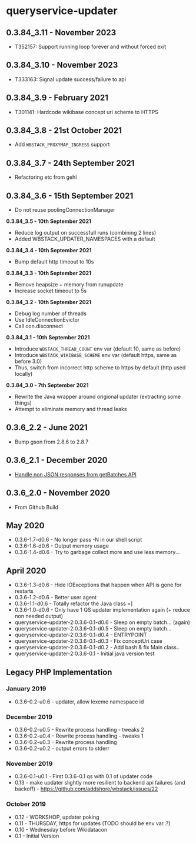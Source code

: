 # queryservice-updater

## 0.3.84_3.11 - November 2023

- T352157: Support running loop forever and without forced exit

## 0.3.84_3.10 - November 2023

- T333163: Signal update success/failure to api

## 0.3.84_3.9 - February 2021

- T301141: Hardcode wikibase concept uri scheme to HTTPS

## 0.3.84_3.8 - 21st October 2021

- Add `WBSTACK_PROXYMAP_INGRESS` support

## 0.3.84_3.7 - 24th September 2021

- Refactoring etc from gehl

## 0.3.84_3.6 - 15th September 2021

- Do not reuse poolingConnectionManager

**0.3.84_3.5 - 10th September 2021**

- Reduce log output on successfull runs (combining 2 lines)
- Added WBSTACK_UPDATER_NAMESPACES with a default

**0.3.84_3.4 - 10th September 2021**

- Bump default http timeout to 10s

**0.3.84_3.3 - 10th September 2021**

- Remove heapsize + memory from runupdate
- Increase socket timeout to 5s

**0.3.84_3.2 - 10th September 2021**

- Debug log number of threads
- Use IdleConnectionEvictor
- Call con.disconnect

**0.3.84_3.1 - 10th September 2021**

- Introduce `WBSTACK_THREAD_COUNT` env var (default 10, same as before)
- Introduce `WBSTACK_WIKIBASE_SCHEME` env var (default https, same as before 3.0)
- Thus, switch from incorrect http scheme to https by default (http used locally)

**0.3.84_3.0 - 7th September 2021**

- Rewrite the Java wrapper around origional updater (extracting some things)
- Attempt to eliminate memory and thread leaks

## 0.3.6_2.2 - June 2021

- Bump gson from 2.8.6 to 2.8.7

## 0.3.6_2.1 - December 2020

- [Handle non JSON responses from getBatches API](https://github.com/wbstack/queryservice-updater/commit/b24b813b0155837cfb3a225af694101569f55301)

## 0.3.6_2.0 - November 2020

- From Github Build

## May 2020

- 0.3.6-1.7-d0.6 - No longer pass -N in our shell script
- 0.3.6-1.6-d0.6 - Output memory usage
- 0.3.6-1.4-d0.6 - Try to garbage collect more and use less memory...

## April 2020

- 0.3.6-1.3-d0.6 - Hide IOExceptions that happen when API is gone for restarts
- 0.3.6-1.2-d0.6 - Better user agent
- 0.3.6-1.1-d0.6 - Totally refactor the Java class =]
- 0.3.6-1.0-d0.6 - Only have 1 QS updater implementation again (+ reduce non needed output)
- queryservice-updater-2:0.3.6-0.1-d0.6 - Sleep on empty batch... (again)
- queryservice-updater-2:0.3.6-0.1-d0.5 - Sleep on empty batch...
- queryservice-updater-2:0.3.6-0.1-d0.4 - ENTRYPOINT
- queryservice-updater-2:0.3.6-0.1-d0.3 - Fix conceptUri case
- queryservice-updater-2:0.3.6-0.1-d0.2 - Add bash & fix Main class..
- queryservice-updater-2:0.3.6-0.1 - Initial java version test

## Legacy PHP Implementation

### January 2019

- 0.3.6-0.2-u0.6 - updater, allow lexeme namespace id

### December 2019

- 0.3.6-0.2-u0.5 - Rewrite process handling - tweaks 2
- 0.3.6-0.2-u0.4 - Rewrite process handling - tweaks 1
- 0.3.6-0.2-u0.3 - Rewrite process handling
- 0.3.6-0.2-u0.2 - output errors to stderr

### November 2019

- 0.3.6-0.1-u0.1 - First 0.3.6-0.1 qs with 0.1 of updater code
- 0.13 - make updater slightly more resilient to backend api failures (and backoff) - https://github.com/addshore/wbstack/issues/22

### October 2019

- 0.12 - WORKSHOP, updater poking
- 0.11 - THURSDAY, https for updates (TODO should be env var..?)
- 0.10 - Wednesday before Wikidatacon
- 0.1 - Initial Version
